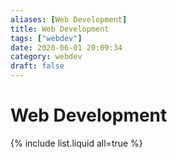 ```yaml
---
aliases: [Web Development]
title: Web Development
tags: ["webdev"]
date: 2020-06-01 20:09:34
category: webdev
draft: false
---
```


# Web Development

{% include list.liquid all=true %}
